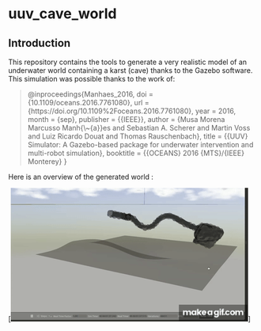 # uuv_cave_world

## Introduction
This repository contains the tools to generate a very realistic model of an underwater world containing a karst (cave) thanks to the Gazebo software.
This simulation was possible thanks to the work of:
<blockquote><p>
@inproceedings{Manhaes_2016,
    doi = {10.1109/oceans.2016.7761080},
    url = {https://doi.org/10.1109%2Foceans.2016.7761080},
    year = 2016,
    month = {sep},
    publisher = {{IEEE}},
    author = {Musa Morena Marcusso Manh{\~{a}}es and Sebastian A. Scherer and Martin Voss and Luiz Ricardo Douat and Thomas Rauschenbach},
    title = {{UUV} Simulator: A Gazebo-based package for underwater intervention and multi-robot simulation},
    booktitle = {{OCEANS} 2016 {MTS}/{IEEE} Monterey}
}
</p></blockquote>
Here is an overview of the generated world :

[![video](https://github.com/Paul-antoineLeTolguenec/uuv_cave_world/blob/master/doc/video/world_cave.gif)]